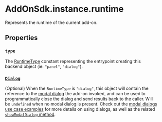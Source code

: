 # AddOnSdk.instance.runtime
Represents the runtime of the current add-on.

## Properties

### `type`
The [RuntimeType](addonsdk-constants.md) constant representing the entrypoint creating this backend object (ie: `"panel"`, `"dialog"`).

### [`Dialog`](../addonsdk/runtime-dialog.md) 
(Optional) When the `RuntimeType` is `"dialog"`, this object will contain the reference to the [modal dialog](runtime-dialog.md) the add-on invoked, and can be used to programmatically close the dialog and send results back to the caller. Will be `undefined` when no modal dialog is present. Check out the [modal dialogs use case examples](../../guides/develop/index.md#modal-dialogs) for more details on using dialogs, as well as the related [`showModalDialog` method](../addonsdk/addonsdk-app.md#showmodaldialog).
